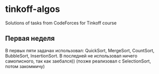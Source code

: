 # tinkoff-algos
Solutions of tasks from CodeForces for Tinkoff course


## Первая неделя
В первых пяти задачах использовал: QuickSort, MergeSort, CountSort, BubbleSort, InsertionSort. В последней не использовал ничего самописного, так как заебался)) (позже реализовал с SelectionSort, потом закоммичу)
